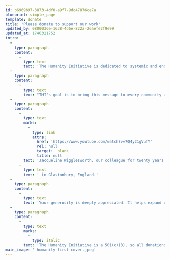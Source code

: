 ```yaml
---
id: b6969b97-3873-4df0-a9f7-9dc47876ce7a
blueprint: simple_page
template: donate
title: 'Please donate to support our work'
updated_by: 0800036e-1638-4d6e-822a-26aefe2f9e99
updated_at: 1746321752
intro:
  -
    type: paragraph
    content:
      -
        type: text
        text: 'The Humanity Initiative is dedicated to systemic and enduring positive change. Over 300 writers, educators, artists, poets, musicians, actors and politicians within this site urge us to act now.'
  -
    type: paragraph
    content:
      -
        type: text
        text: "THI's goal is to bring this message to every community and village across the continents, through these pages as well as peace gatherings, partnerships, and social media, engendering a planet-wide enlightenment of understanding and action."
  -
    type: paragraph
    content:
      -
        type: text
        marks:
          -
            type: link
            attrs:
              href: 'https://www.youtube.com/watch?v=7Q4y21gVufY'
              rel: null
              target: _blank
              title: null
        text: 'Jacqueline Wigglesworth, our colleague for twenty years, states the case for redeeming our humanity, speaking from the heart chakra of the planet'
      -
        type: text
        text: ' in Glastonbury, England.'
  -
    type: paragraph
    content:
      -
        type: text
        text: 'Your generosity is deeply appreciated. It helps expand our outreach in many ways. '
  -
    type: paragraph
    content:
      -
        type: text
        marks:
          -
            type: italic
        text: 'The Humanity Initiative is a 501(c)(3), so all donations are tax deductible in the United States..'
main_image: '-humanity-first-cover.jpeg'
---
```

